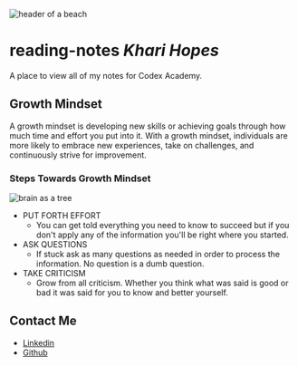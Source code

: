 ![header of a beach](https://fraserisland-australia.com/wp-content/uploads/2016/11/8.Fraser-Island-Beaches-Header.jpg)

# __reading-notes__ _Khari Hopes_
A place to view all of my notes for Codex Academy.

## Growth Mindset
A growth mindset is developing new skills or achieving goals through how much time and effort you put into it. With a growth mindset, individuals are more likely to embrace new experiences, take on challenges, and continuously strive for improvement.

### Steps Towards Growth Mindset

![brain as a tree](https://cdn.pixabay.com/photo/2023/04/10/00/39/ai-generated-7912531_1280.jpg)
* PUT FORTH EFFORT
  * You can get told everything you need to know to succeed but if you don't apply any of the information you'll be right where you started.
* ASK QUESTIONS
  * If stuck ask as many questions as needed in order to process the information. No question is a dumb question.
* TAKE CRITICISM 
  * Grow from all criticism. Whether you think what was said is good or bad it was said for you to know and better yourself.
  
## __Contact Me__
- [Linkedin](https://www.linkedin.com/in/kharihopes/)
- [Github](https://github.com/khari-hopes/)
